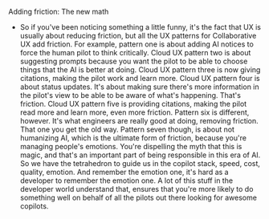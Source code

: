 Adding friction: The new math
- So if you've been noticing something a little funny, it's the fact that UX is usually about reducing friction, but all the UX patterns for Collaborative UX add friction. For example, pattern one is about adding AI notices to force the human pilot to think critically. Cloud UX pattern two is about suggesting prompts because you want the pilot to be able to choose things that the AI is better at doing. Cloud UX pattern three is now giving citations, making the pilot work and learn more. Cloud UX pattern four is about status updates. It's about making sure there's more information in the pilot's view to be able to be aware of what's happening. That's friction. Cloud UX pattern five is providing citations, making the pilot read more and learn more, even more friction. Pattern six is different, however. It's what engineers are really good at doing, removing friction. That one you get the old way. Pattern seven though, is about not humanizing AI, which is the ultimate form of friction, because you're managing people's emotions. You're dispelling the myth that this is magic, and that's an important part of being responsible in this era of AI. So we have the tetrahedron to guide us in the copilot stack, speed, cost, quality, emotion. And remember the emotion one, it's hard as a developer to remember the emotion one. A lot of this stuff in the developer world understand that, ensures that you're more likely to do something well on behalf of all the pilots out there looking for awesome copilots.